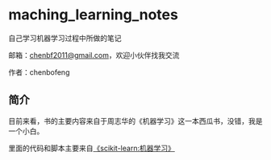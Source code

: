 # maching_learning_notes

自己学习机器学习过程中所做的笔记

邮箱：chenbf2011@gmail.com，欢迎小伙伴找我交流

作者：chenbofeng


## 简介

目前来看，书的主要内容来自于周志华的《机器学习》这一本西瓜书，没错，我是一个小白。

里面的代码和脚本主要来自[《scikit-learn:机器学习》](http://www.hzcourse.com/web/refbook/detail/7641/226)
